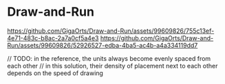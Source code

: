 # Draw-and-Run


https://github.com/GigaOrts/Draw-and-Run/assets/99609826/755c13ef-4e71-483c-b8ac-2a7a0cf5a4e3
https://github.com/GigaOrts/Draw-and-Run/assets/99609826/52926527-edba-4ba5-ac4b-a4a334119dd7












// TODO: in the reference, the units always become evenly spaced from each other
// in this solution, their density of placement next to each other depends on the speed of drawing
